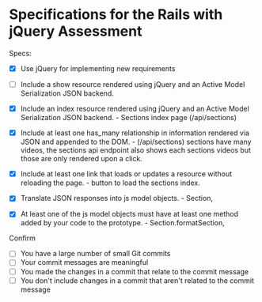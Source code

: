 # Specifications for the Rails with jQuery Assessment

Specs:
- [x] Use jQuery for implementing new requirements

- [ ] Include a show resource rendered using jQuery and an Active Model Serialization JSON backend.

- [x] Include an index resource rendered using jQuery and an Active Model Serialization JSON backend. - Sections index page (/api/sections)
- [x] Include at least one has_many relationship in information rendered via JSON and appended to the DOM. - (/api/sections) sections have many videos, the sections api endpoint also shows each sections videos but those are only rendered upon a click.
- [x] Include at least one link that loads or updates a resource without reloading the page. - button to load the sections index.
- [x] Translate JSON responses into js model objects. - Section,
- [x] At least one of the js model objects must have at least one method added by your code to the prototype. - Section.formatSection, 

Confirm
- [ ] You have a large number of small Git commits
- [ ] Your commit messages are meaningful
- [ ] You made the changes in a commit that relate to the commit message
- [ ] You don't include changes in a commit that aren't related to the commit message

